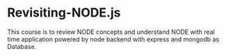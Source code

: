 # Revisiting-NODE.js
This course is to review NODE concepts and understand NODE with real time application powered by node backend with express and mongodb as Database.
